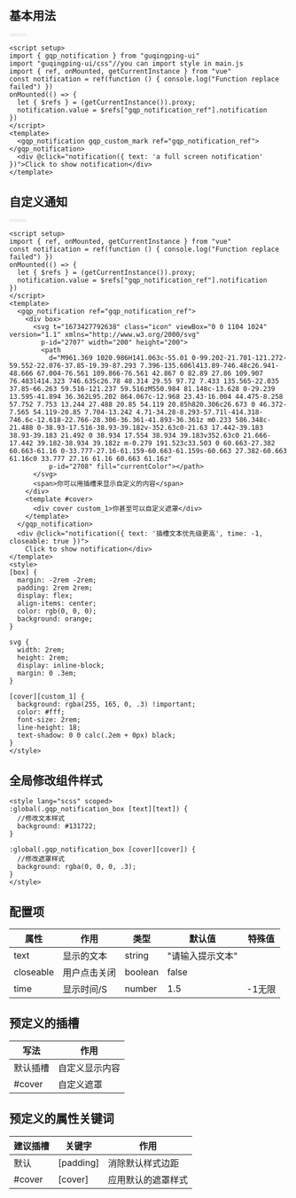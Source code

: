 <script setup>
  import d1 from "../../demos/gqp_notification/demo1.vue"
  import d2 from "../../demos/gqp_notification/demo2.vue"
</script>
<style lang="scss">
  .btn{
    background: rgba(0,0,0,.05);
    display:inline-block;
    padding:.2rem 1rem;
    border-radius:.2rem;
    cursor:pointer;
  }
</style>

## 基本用法
<div class="btn">
  <d1/>
</div>

```vue
<script setup>
import { gqp_notification } from "guqingping-ui"
import "guqingping-ui/css"//you can import style in main.js
import { ref, onMounted, getCurrentInstance } from "vue"
const notification = ref(function () { console.log("Function replace failed") })
onMounted(() => {
  let { $refs } = (getCurrentInstance()).proxy;
  notification.value = $refs["gqp_notification_ref"].notification
})
</script>
<template>
  <gqp_notification gqp_custom_mark ref="gqp_notification_ref"></gqp_notification>
  <div @click="notification({ text: 'a full screen notification' })">Click to show notification</div>
</template>
 ```

## 自定义通知
<div class="btn">
  <d2/>
</div>

```vue
<script setup>
import { ref, onMounted, getCurrentInstance } from "vue"
const notification = ref(function () { console.log("Function replace failed") })
onMounted(() => {
  let { $refs } = (getCurrentInstance()).proxy;
  notification.value = $refs["gqp_notification_ref"].notification
})
</script>
<template>
  <gqp_notification ref="gqp_notification_ref">
    <div box>
      <svg t="1673427792638" class="icon" viewBox="0 0 1104 1024" version="1.1" xmlns="http://www.w3.org/2000/svg"
        p-id="2707" width="200" height="200">
        <path
          d="M961.369 1020.986H141.063c-55.01 0-99.202-21.701-121.272-59.552-22.076-37.85-19.39-87.293 7.396-135.606l413.89-746.48c26.941-48.666 67.004-76.561 109.866-76.561 42.867 0 82.89 27.86 109.907 76.483l414.323 746.635c26.78 48.314 29.55 97.72 7.433 135.565-22.035 37.85-66.263 59.516-121.237 59.516zM550.984 81.148c-13.628 0-29.239 13.595-41.894 36.362L95.202 864.067c-12.968 23.43-16.004 44.475-8.258 57.752 7.753 13.244 27.488 20.85 54.119 20.85h820.306c26.673 0 46.372-7.565 54.119-20.85 7.704-13.242 4.71-34.28-8.293-57.71l-414.318-746.6c-12.618-22.766-28.306-36.361-41.893-36.361z m0.233 586.348c-21.488 0-38.93-17.516-38.93-39.182v-352.63c0-21.63 17.442-39.183 38.93-39.183 21.492 0 38.934 17.554 38.934 39.183v352.63c0 21.666-17.442 39.182-38.934 39.182z m-0.279 191.523c33.503 0 60.663-27.382 60.663-61.16 0-33.777-27.16-61.159-60.663-61.159s-60.663 27.382-60.663 61.16c0 33.777 27.16 61.16 60.663 61.16z"
          p-id="2708" fill="currentColor"></path>
      </svg>
      <span>你可以用插槽来显示自定义的内容</span>
    </div>
    <template #cover>
      <div cover custom_1>你甚至可以自定义遮罩</div>
    </template>
  </gqp_notification>
  <div @click="notification({ text: '插槽文本优先级更高', time: -1, closeable: true })">
    Click to show notification</div>
</template>
<style>
[box] {
  margin: -2rem -2rem;
  padding: 2rem 2rem;
  display: flex;
  align-items: center;
  color: rgb(0, 0, 0);
  background: orange;
}

svg {
  width: 2rem;
  height: 2rem;
  display: inline-block;
  margin: 0 .3em;
}

[cover][custom_1] {
  background: rgba(255, 165, 0, .3) !important;
  color: #fff;
  font-size: 2rem;
  line-height: 18;
  text-shadow: 0 0 calc(.2em + 0px) black;
}
</style>
```

## 全局修改组件样式
```vue
<style lang="scss" scoped>
:global(.gqp_notification_box [text][text]) {
  //修改文本样式
  background: #131722;
}

:global(.gqp_notification_box [cover][cover]) {
  //修改遮罩样式
  background: rgba(0, 0, 0, .3);
}
</style>
```

## 配置项

| 属性      | 作用         | 类型    | 默认值           | 特殊值 |
| --------- | ------------ | ------- | ---------------- | ------ |
| text      | 显示的文本   | string  | "请输入提示文本" |        |
| closeable | 用户点击关闭 | boolean | false            |        |
| time      | 显示时间/S   | number  | 1.5              | -1无限 |

## 预定义的插槽
| 写法     | 作用           |
| -------- | -------------- |
| 默认插槽 | 自定义显示内容 |
| #cover   | 自定义遮罩     |

## 预定义的属性关键词
| 建议插槽 | 关键字    | 作用               |
| -------- | --------- | ------------------ |
| 默认     | [padding] | 消除默认样式边距   |
| #cover   | [cover]   | 应用默认的遮罩样式 |


